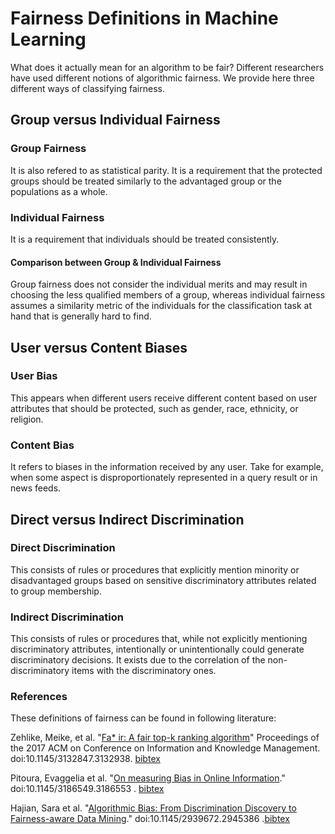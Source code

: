# Fairness Definitions in Machine Learning
What does it actually mean for an algorithm to be fair? Different researchers have
used different notions of algorithmic fairness. We provide here three different ways 
of classifying fairness.

## Group versus Individual Fairness
### Group Fairness
It is also refered to as statistical parity. It is a requirement that the protected
groups should be treated similarly to the advantaged group or the populations as a whole. 

### Individual Fairness
It is a requirement that individuals should be treated consistently. 

#### Comparison between Group & Individual Fairness
Group fairness does not consider the individual merits and may result in choosing the 
less qualified members of a group, whereas individual fairness assumes a similarity metric
of the individuals for the classification task at hand that is generally hard to find.

## User versus Content Biases
### User Bias
This appears when different users receive different content based on user attributes
that should be protected, such as gender, race, ethnicity, or religion.
### Content Bias
It refers to biases in the information received by any user. Take for example,
when some aspect is disproportionately represented in a query result or in news feeds.

## Direct versus Indirect Discrimination
### Direct Discrimination
This consists of rules or procedures that explicitly mention minority or disadvantaged
groups based on sensitive discriminatory attributes related to group membership. 
### Indirect Discrimination
This consists of rules or procedures that, while not explicitly mentioning discriminatory
attributes, intentionally or unintentionally could generate discriminatory decisions. 
It exists due to the correlation of the non-discriminatory items with the discriminatory ones.

### References

These definitions of fairness can be found in following literature:

Zehlike, Meike, et al. "[Fa* ir: A fair top-k ranking algorithm](https://dl.acm.org/citation.cfm?id=3132938)" Proceedings of the 2017 ACM on Conference on Information and Knowledge Management. doi:10.1145/3132847.3132938. 
<a href="Files/bib/Fair.bib">bibtex</a>

Pitoura, Evaggelia et al. "[On measuring Bias in Online Information](https://arxiv.org/abs/1704.05730)."	doi:10.1145/3186549.3186553 . <a href="Files/bib/pitoura.bib">bibtex</a>

Hajian, Sara et al. "[Algorithmic Bias: From Discrimination Discovery to Fairness-aware Data Mining](https://dl.acm.org/citation.cfm?id=2945386)." doi:10.1145/2939672.2945386 .<a href="Files/bib/hajian.bib">bibtex</a>

